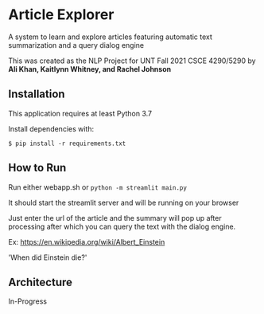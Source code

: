 # Article Explorer
A system to learn and explore articles featuring automatic text summarization and a query dialog engine

This was created as the NLP Project for UNT Fall 2021 CSCE 4290/5290
by **Ali Khan, Kaitlynn Whitney, and Rachel Johnson**

## Installation
This application requires at least Python 3.7

Install dependencies with:
```
$ pip install -r requirements.txt
```

## How to Run
Run either webapp.sh or ```python -m streamlit main.py```

It should start the streamlit server and will be running on your browser

Just enter the url of the article and the summary will pop up after processing after which you can query the text with the dialog engine.

Ex: https://en.wikipedia.org/wiki/Albert_Einstein 

'When did Einstein die?'

## Architecture

In-Progress

